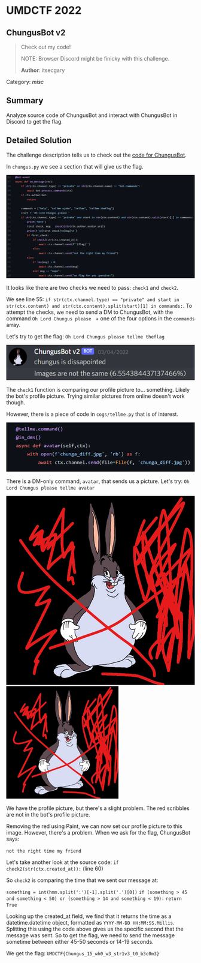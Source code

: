 # UMDCTF 2022
## ChungusBot v2

> Check out my code!
>
> NOTE: Browser Discord might be finicky with this challenge.
>
> **Author**: itsecgary

Category: *misc*

## Summary

Analyze source code of ChungusBot and interact with ChungusBot in Discord to get the flag.

## Detailed Solution

The challenge description tells us to check out the [code for ChungusBot](https://github.com/UMD-CSEC/ChungusBot_v2).

In `chungus.py` we see a section that will give us the flag.

![flag_code.png](https://github.com/03npan/ctf-write-ups/blob/main/umdctf-2022/chungusbot_v2/flag_code.png)

It looks like there are two checks we need to pass: `check1` and `check2`.

We see line 55: `if str(ctx.channel.type) == "private" and start in str(ctx.content) and str(ctx.content).split(start)[1] in commands:`. To attempt the checks, we need to send a DM to ChungusBot, with the command `Oh Lord Chungus please ` + one of the four options in the `commands` array.

Let's try to get the flag: `Oh Lord Chungus please tellme theflag`

![flag_fail_1.png](https://github.com/03npan/ctf-write-ups/blob/main/umdctf-2022/chungusbot_v2/flag_fail_1.png)

The `check1` function is comparing our profile picture to... something. Likely the bot's profile picture. Trying similar pictures from online doesn't work though.

However, there is a piece of code in `cogs/tellme.py` that is of interest.

![avatar.png](https://github.com/03npan/ctf-write-ups/blob/main/umdctf-2022/chungusbot_v2/avatar.png)

There is a DM-only command, `avatar`, that sends us a picture. Let's try: `Oh Lord Chungus please tellme avatar`

![chunga_diff.png](https://github.com/03npan/ctf-write-ups/blob/main/umdctf-2022/chungusbot_v2/chunga_diff.jpg)
<img src="https://github.com/03npan/ctf-write-ups/blob/main/umdctf-2022/chungusbot_v2/chunga_diff.jpg" width="300">

We have the profile picture, but there's a slight problem. The red scribbles are not in the bot's profile picture.

Removing the red using Paint, we can now set our profile picture to this image. However, there's a problem. When we ask for the flag, ChungusBot says:

`not the right time my friend`

Let's take another look at the source code: `if check2(str(ctx.created_at)):` (line 60)

So `check2` is comparing the time that we sent our message at:

`something = int(hmm.split(':')[-1].split('.')[0])`
    `if (something > 45 and something < 50) or (something > 14 and something < 19):`
        `return True`

Looking up the created_at field, we find that it returns the time as a datetime.datetime object, formatted as `YYYY-MM-DD HH:MM:SS.Millis`. Splitting this using the code above gives us the specific second that the message was sent. So to get the flag, we need to send the message sometime between either 45-50 seconds or 14-19 seconds.

We get the flag: `UMDCTF{Chungus_15_wh0_w3_str1v3_t0_b3c0m3}`